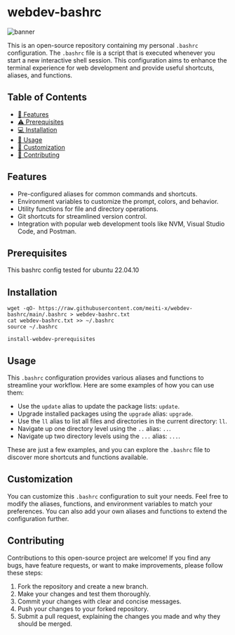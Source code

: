 # webdev-bashrc 
![banner](https://github.com/mahdi-momeni/myBashrc/assets/32864532/c502180e-2993-4457-9fd2-0efe8d0bc99b)

This is an open-source repository containing my personal `.bashrc` configuration. The `.bashrc` file is a script that is executed whenever you start a new interactive shell session. This configuration aims to enhance the terminal experience for web development and provide useful shortcuts, aliases, and functions.

## Table of Contents

- [🚀 Features](#features)
- [⚠️ Prerequisites](#prerequisites)
- [💻 Installation](#installation)
- [📖 Usage](#usage)
- [💅 Customization](#customization)
- [👫 Contributing](#contributing)

## Features

- Pre-configured aliases for common commands and shortcuts.
- Environment variables to customize the prompt, colors, and behavior.
- Utility functions for file and directory operations.
- Git shortcuts for streamlined version control.
- Integration with popular web development tools like NVM, Visual Studio Code, and Postman.

## Prerequisites
This bashrc config tested for ubuntu 22.04.10

## Installation

```
wget -qO- https://raw.githubusercontent.com/meiti-x/webdev-bashrc/main/.bashrc > webdev-bashrc.txt
cat webdev-bashrc.txt >> ~/.bashrc
source ~/.bashrc

install-webdev-prerequisites
```
## Usage

This `.bashrc` configuration provides various aliases and functions to streamline your workflow. Here are some examples of how you can use them:

- Use the `update` alias to update the package lists: `update`.
- Upgrade installed packages using the `upgrade` alias: `upgrade`.
- Use the `ll` alias to list all files and directories in the current directory: `ll`.
- Navigate up one directory level using the `..` alias: `..`.
- Navigate up two directory levels using the `...` alias: `...`.

These are just a few examples, and you can explore the `.bashrc` file to discover more shortcuts and functions available.

## Customization

You can customize this `.bashrc` configuration to suit your needs. Feel free to modify the aliases, functions, and environment variables to match your preferences. You can also add your own aliases and functions to extend the configuration further.

## Contributing

Contributions to this open-source project are welcome! If you find any bugs, have feature requests, or want to make improvements, please follow these steps:

1. Fork the repository and create a new branch.
2. Make your changes and test them thoroughly.
3. Commit your changes with clear and concise messages.
4. Push your changes to your forked repository.
5. Submit a pull request, explaining the changes you made and why they should be merged.

